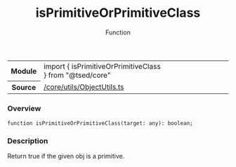 
<header class="symbol-info-header"><h1 id="isprimitiveorprimitiveclass">isPrimitiveOrPrimitiveClass</h1><label class="symbol-info-type-label function">Function</label></header>
<!-- summary -->
<section class="symbol-info"><table class="is-full-width"><tbody><tr><th>Module</th><td><div class="lang-typescript"><span class="token keyword">import</span> { isPrimitiveOrPrimitiveClass }&nbsp;<span class="token keyword">from</span>&nbsp;<span class="token string">"@tsed/core"</span></div></td></tr><tr><th>Source</th><td><a href="https://github.com/Romakita/ts-express-decorators/blob/v4.20.0/src//core/utils/ObjectUtils.ts#L0-L0">/core/utils/ObjectUtils.ts</a></td></tr></tbody></table></section>
<!-- overview -->


### Overview


<pre><code class="typescript-lang ">function <span class="token function">isPrimitiveOrPrimitiveClass</span><span class="token punctuation">(</span>target<span class="token punctuation">:</span> <span class="token keyword">any</span><span class="token punctuation">)</span><span class="token punctuation">:</span> <span class="token keyword">boolean</span><span class="token punctuation">;</span></code></pre>


<!-- Parameters -->

<!-- Description -->


### Description

Return true if the given obj is a primitive.

<!-- Members -->

